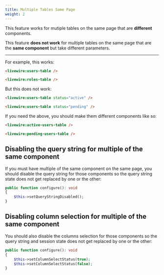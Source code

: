 ```yaml
---
title: Multiple Tables Same Page
weight: 2
---
```


This feature works for mutiple tables on the same page that are **different** components.

This feature **does not work** for multiple tables on the same page that are the **same component** but take different parameters.

---

For example, this works:

```html
<livewire:users-table />

<livewire:roles-table />
```

But this does not work:

```html
<livewire:users-table status="active" />

<livewire:users-table status="pending" />
```

If you need the above, you should make them different components like so:

```html
<livewire:active-users-table />

<livewire:pending-users-table />
```

## Disabling the query string for multiple of the same component

If you must have multiple of the same component on the same page, you should disable the query string for those components so the query string state does not get replaced by one or the other:

```php
public function configure(): void
{
    $this->setQueryStringDisabled();
}
```

## Disabling column selection for multiple of the same component

You should also disable the columns selection for those components so the query string and session state does not get replaced by one or the other:

```php
public function configure(): void
{
    $this->setColumnSelectStatus(true);
    $this->setColumnSelectStatus(false);
}
```
